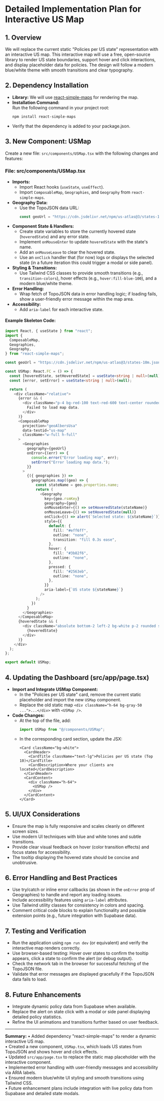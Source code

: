 # Detailed Implementation Plan for Interactive US Map

## 1. Overview
We will replace the current static "Policies per US state" representation with an interactive US map. This interactive map will use a free, open-source library to render US state boundaries, support hover and click interactions, and display placeholder data for policies. The design will follow a modern blue/white theme with smooth transitions and clear typography.

## 2. Dependency Installation
- **Library:** We will use [react-simple-maps](https://www.react-simple-maps.io) for rendering the map.
- **Installation Command:**  
  Run the following command in your project root:
  ```bash
  npm install react-simple-maps
  ```
- Verify that the dependency is added to your package.json.

## 3. New Component: USMap
Create a new file: `src/components/USMap.tsx` with the following changes and features:

### File: src/components/USMap.tsx
- **Imports:**
  - Import React hooks (`useState`, `useEffect`).
  - Import `ComposableMap`, `Geographies`, and `Geography` from `react-simple-maps`.
- **Geography Data:**
  - Use the TopoJSON data URL:  
    ```typescript
    const geoUrl = "https://cdn.jsdelivr.net/npm/us-atlas@3/states-10m.json";
    ```
- **Component State & Handlers:**
  - Create state variables to store the currently hovered state (`hoveredState`) and any error state.
  - Implement `onMouseEnter` to update `hoveredState` with the state's name.
  - Add an `onMouseLeave` to clear the hovered state.
  - Use an `onClick` handler that (for now) logs or displays the selected state (in a future iteration this could trigger a modal or side panel).
- **Styling & Transitions:**
  - Use Tailwind CSS classes to provide smooth transitions (e.g., `transition-colors`), hover effects (e.g., `hover:fill-blue-100`), and a modern blue/white theme.
- **Error Handling:**
  - Wrap fetch of TopoJSON data in error handling logic; if loading fails, show a user-friendly error message within the map area.
- **Accessibility:**
  - Add `aria-label` for each interactive state.

#### Example Skeleton Code:
```typescript
import React, { useState } from "react";
import {
  ComposableMap,
  Geographies,
  Geography,
} from "react-simple-maps";

const geoUrl = "https://cdn.jsdelivr.net/npm/us-atlas@3/states-10m.json";

const USMap: React.FC = () => {
  const [hoveredState, setHoveredState] = useState<string | null>(null);
  const [error, setError] = useState<string | null>(null);

  return (
    <div className="relative">
      {error && (
        <div className="p-4 bg-red-100 text-red-600 text-center rounded">
          Failed to load map data.
        </div>
      )}
      <ComposableMap
        projection="geoAlbersUsa"
        data-testid="us-map"
        className="w-full h-full"
      >
        <Geographies
          geography={geoUrl}
          onError={(err) => {
            console.error("Error loading map", err);
            setError("Error loading map data.");
          }}
        >
          {({ geographies }) =>
            geographies.map((geo) => {
              const stateName = geo.properties.name;
              return (
                <Geography
                  key={geo.rsmKey}
                  geography={geo}
                  onMouseEnter={() => setHoveredState(stateName)}
                  onMouseLeave={() => setHoveredState(null)}
                  onClick={() => alert(`Selected state: ${stateName}`)}
                  style={{
                    default: {
                      fill: "#eff6ff",
                      outline: "none",
                      transition: "fill 0.3s ease",
                    },
                    hover: {
                      fill: "#3b82f6",
                      outline: "none",
                    },
                    pressed: {
                      fill: "#2563eb",
                      outline: "none",
                    },
                  }}
                  aria-label={`US state ${stateName}`}
                />
              );
            })
          }
        </Geographies>
      </ComposableMap>
      {hoveredState && (
        <div className="absolute bottom-2 left-2 bg-white p-2 rounded shadow text-sm text-blue-600">
          {hoveredState}
        </div>
      )}
    </div>
  );
};

export default USMap;
```

## 4. Updating the Dashboard (src/app/page.tsx)
- **Import and Integrate USMap Component:**
  - In the "Policies per US state" card, remove the current static placeholder and import the new `USMap` component.
  - Replace the old static map `<div className="h-64 bg-gray-50 ...">...</div>` with `<USMap />`.
- **Code Changes:**
  - At the top of the file, add:
    ```typescript
    import USMap from "@/components/USMap";
    ```
  - In the corresponding card section, update the JSX:
    ```tsx
    <Card className="bg-white">
      <CardHeader>
        <CardTitle className="text-lg">Policies per US state (Top 10)</CardTitle>
        <CardDescription>Where your clients are located</CardDescription>
      </CardHeader>
      <CardContent>
        <div className="h-64">
          <USMap />
        </div>
      </CardContent>
    </Card>
    ```

## 5. UI/UX Considerations
- Ensure the map is fully responsive and scales cleanly on different screen sizes.
- Use modern UI techniques with blue and white tones and subtle transitions.
- Provide clear visual feedback on hover (color transition effects) and focus states for accessibility.
- The tooltip displaying the hovered state should be concise and unobtrusive.

## 6. Error Handling and Best Practices
- Use try/catch or inline error callbacks (as shown in the `onError` prop of Geographies) to handle and report any loading issues.
- Include accessibility features using `aria-label` attributes.
- Use Tailwind utility classes for consistency in colors and spacing.
- Comment critical code blocks to explain functionality and possible extension points (e.g., future integration with Supabase data).

## 7. Testing and Verification
- Run the application using `npm run dev` (or equivalent) and verify the interactive map renders correctly.
- Use browser-based testing: Hover over states to confirm the tooltip appears, click a state to confirm the alert (or debug output).
- Check the network tab in the browser for successful fetching of the TopoJSON file.
- Validate that error messages are displayed gracefully if the TopoJSON data fails to load.

## 8. Future Enhancements
- Integrate dynamic policy data from Supabase when available.
- Replace the alert on state click with a modal or side panel displaying detailed policy statistics.
- Refine the UI animations and transitions further based on user feedback.

---

**Summary:**
• Added dependency "react-simple-maps" to render a dynamic interactive US map.  
• Created a new component, `USMap.tsx`, which loads US states from TopoJSON and shows hover and click effects.  
• Updated `src/app/page.tsx` to replace the static map placeholder with the interactive component.  
• Implemented error handling with user-friendly messages and accessibility via ARIA labels.  
• Ensured modern blue/white UI styling and smooth transitions using Tailwind CSS.  
• Future enhancement plans include integration with live policy data from Supabase and detailed state modals.
